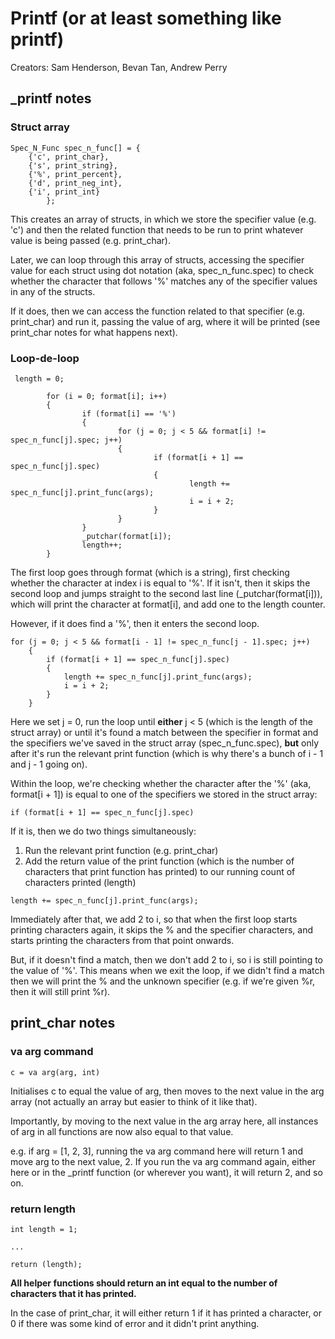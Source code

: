 # Printf (or at least something like printf)

Creators: Sam Henderson, Bevan Tan, Andrew Perry


## \_printf notes

### Struct array

```
Spec_N_Func spec_n_func[] = {
	{'c', print_char},
	{'s', print_string},
	{'%', print_percent},
	{'d', print_neg_int},
	{'i', print_int}
        };
```
This creates an array of structs, in which we store the specifier value (e.g. 'c') and then the related function that needs to be run to print whatever value is being passed (e.g. print\_char).

Later, we can loop through this array of structs, accessing the specifier value for each struct using dot notation (aka, spec\_n\_func.spec) to check whether the character that follows '%' matches any of the specifier values in any of the structs.

If it does, then we can access the function related to that specifier (e.g. print\_char) and run it, passing the value of arg, where it will be printed (see print\_char notes for what happens next).


### Loop-de-loop

```
 length = 0;

        for (i = 0; format[i]; i++)
        {
                if (format[i] == '%')
                {
                        for (j = 0; j < 5 && format[i] != spec_n_func[j].spec; j++)
                        {
                                if (format[i + 1] == spec_n_func[j].spec)
                                {
                                        length += spec_n_func[j].print_func(args);
                                        i = i + 2;
                                }
                        }
                }
                _putchar(format[i]);
                length++;
        }
```

The first loop goes through format (which is a string), first checking whether the character at index i is equal to '%'. If it isn't, then it skips the second loop and jumps straight to the second last line (\_putchar(format[i])), which will print the character at format[i], and add one to the length counter.

However, if it does find a '%', then it enters the second loop.

```
for (j = 0; j < 5 && format[i - 1] != spec_n_func[j - 1].spec; j++)
	{
		if (format[i + 1] == spec_n_func[j].spec)
		{
			length += spec_n_func[j].print_func(args);
			i = i + 2;
		}
	}

```

Here we set j = 0, run the loop until __either__ j < 5 (which is the length of the struct array) or until it's found a match between the specifier in format and the specifiers we've saved in the struct array (spec\_n\_func.spec), __but__ only after it's run the relevant print function (which is why there's a bunch of i - 1 and j - 1 going on).

Within the loop, we're checking whether the character after the '%' (aka, format[i + 1]) is equal to one of the specifiers we stored in the struct array:

```
if (format[i + 1] == spec_n_func[j].spec)
```

If it is, then we do two things simultaneously:
1. Run the relevant print function (e.g. print\_char)
2. Add the return value of the print function (which is the number of characters that print function has printed) to our running count of characters printed (length)

```
length += spec_n_func[j].print_func(args);

```

Immediately after that, we add 2 to i, so that when the first loop starts printing characters again, it skips the % and the specifier characters, and starts printing the characters from that point onwards.

But, if it doesn't find a match, then we don't add 2 to i, so i is still pointing to the value of '%'. This means when we exit the loop, if we didn't find a match then we will print the % and the unknown specifier (e.g. if we're given %r, then it will still print %r).






## print\_char notes

### va arg command
```
c = va arg(arg, int)
```

Initialises c to equal the value of arg, then moves to the next value in the arg array (not actually an array but easier to think of it like that).

Importantly, by moving to the next value in the arg array here, all instances of arg in all functions are now also equal to that value.

e.g. if arg = [1, 2, 3], running the va arg command here will return 1 and move arg to the next value, 2. If you run the va arg command again, either here or in the \_printf function (or wherever you want), it will return 2, and so on.

### return length
```
int length = 1;

...

return (length);
```

__All helper functions should return an int equal to the number of characters that it has printed.__

In the case of print\_char, it will either return 1 if it has printed a character, or 0 if there was some kind of error and it didn't print anything.




